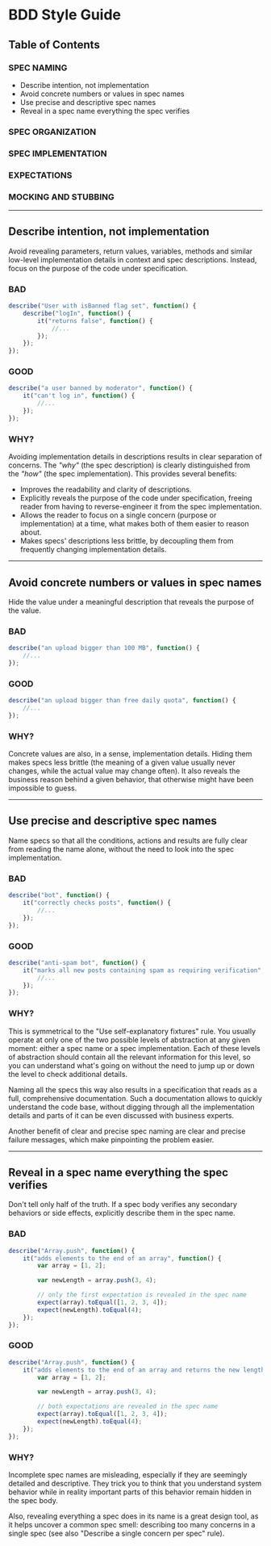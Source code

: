# BDD Style Guide

## Table of Contents

### SPEC NAMING

* Describe intention, not implementation
* Avoid concrete numbers or values in spec names
* Use precise and descriptive spec names
* Reveal in a spec name everything the spec verifies

### SPEC ORGANIZATION

### SPEC IMPLEMENTATION

### EXPECTATIONS

### MOCKING AND STUBBING

- - -

## Describe intention, not implementation

Avoid revealing parameters, return values, variables, methods and similar low-level implementation details in context and spec descriptions. Instead, focus on the purpose of the code under specification.

### BAD

```js
describe("User with isBanned flag set", function() {
	describe("logIn", function() {
		it("returns false", function() {
			//...	
		});
	});
});
```

### GOOD

```js
describe("a user banned by moderator", function() {
	it("can't log in", function() {
		//...
	});
});
```

### WHY?

Avoiding implementation details in descriptions results in clear separation of concerns. The _"why"_ (the spec description) is clearly distinguished from the _"how"_ (the spec implementation). This provides several benefits:

- Improves the readability and clarity of descriptions.
- Explicitly reveals the purpose of the code under specification, freeing reader from having to reverse-engineer it from the spec implementation.
- Allows the reader to focus on a single concern (purpose or implementation) at a time, what makes both of them easier to reason about.
- Makes specs' descriptions less brittle, by decoupling them from frequently changing implementation details.

- - -

## Avoid concrete numbers or values in spec names

Hide the value under a meaningful description that reveals the purpose of the value.

### BAD

```js
describe("an upload bigger than 100 MB", function() {
	//...
});
```

### GOOD

```js
describe("an upload bigger than free daily quota", function() {
	//...
});
```

### WHY?

Concrete values are also, in a sense, implementation details. Hiding them makes specs less brittle (the meaning of a given value usually never changes, while the actual value may change often). It also reveals the business reason behind a given behavior, that otherwise might have been impossible to guess.

- - -

## Use precise and descriptive spec names

Name specs so that all the conditions, actions and results are fully clear from reading the name alone, without the need to look into the spec implementation.

### BAD

```js
describe("bot", function() {
	it("correctly checks posts", function() {
		//...
	});
});
```

### GOOD

```js
describe("anti-spam bot", function() {
	it("marks all new posts containing spam as requiring verification", function() {
		//...
	});
});
```

### WHY?

This is symmetrical to the "Use self-explanatory fixtures" rule. You usually operate at only one of the two possible levels of abstraction at any given moment: either a spec name or a spec implementation. Each of these levels of abstraction should contain all the relevant information for this level, so you can understand what's going on without the need to jump up or down the level to check additional details.

Naming all the specs this way also results in a specification that reads as a full, comprehensive documentation. Such a documentation allows to quickly understand the code base, without digging through all the implementation details and parts of it can be even discussed with business experts.

Another benefit of clear and precise spec naming are clear and precise failure messages, which make pinpointing the problem easier.

- - -

## Reveal in a spec name everything the spec verifies

Don't tell only half of the truth. If a spec body verifies any secondary behaviors or side effects, explicitly describe them in the spec name.

### BAD

```js
describe("Array.push", function() {
	it("adds elements to the end of an array", function() {
		var array = [1, 2];

		var newLength = array.push(3, 4);

		// only the first expectation is revealed in the spec name
		expect(array).toEqual([1, 2, 3, 4]);
		expect(newLength).toEqual(4);
	});
});
```

### GOOD

```js
describe("Array.push", function() {
	it("adds elements to the end of an array and returns the new length of the array", function() {
		var array = [1, 2];

		var newLength = array.push(3, 4);

		// both expectations are revealed in the spec name
		expect(array).toEqual([1, 2, 3, 4]);
		expect(newLength).toEqual(4);
	});
});
```

### WHY?

Incomplete spec names are misleading, especially if they are seemingly detailed and descriptive. They trick you to think that you understand system behavior while in reality important parts of this behavior remain hidden in the spec body.

Also, revealing everything a spec does in its name is a great design tool, as it helps uncover a common spec smell: describing too many concerns in a single spec (see also "Describe a single concern per spec" rule).
